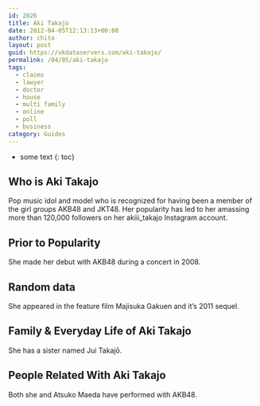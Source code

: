 ```yaml
---
id: 2026
title: Aki Takajo
date: 2012-04-05T12:13:13+00:00
author: chito
layout: post
guid: https://ukdataservers.com/aki-takajo/
permalink: /04/05/aki-takajo
tags:
  - claims
  - lawyer
  - doctor
  - house
  - multi family
  - online
  - poll
  - business
category: Guides
---
```


* some text
{: toc}


## Who is  Aki Takajo
                  
                  
                  
Pop music idol and model who is recognized for having been a member of the girl groups AKB48 and JKT48. Her popularity has led to her amassing more than 120,000 followers on her akiii_takajo Instagram account. 
                  
                
                
                
## Prior to Popularity 
                  
                  
                  
She made her debut with AKB48 during a concert in 2008. 
                  
                
                
                
## Random data 
                  
                  
                  
She appeared in the feature film Majisuka Gakuen and it&#8217;s 2011 sequel. 
                  
                
                
                
## Family & Everyday Life of Aki Takajo
                  
                  
                  
She has a sister named Jui Takajō. 
                  
                
                
                
## People Related With  Aki Takajo
                  
                  
                  
Both she and Atsuko Maeda have performed with AKB48. 
                  
                
              
            
          
          
          
    
    
  
